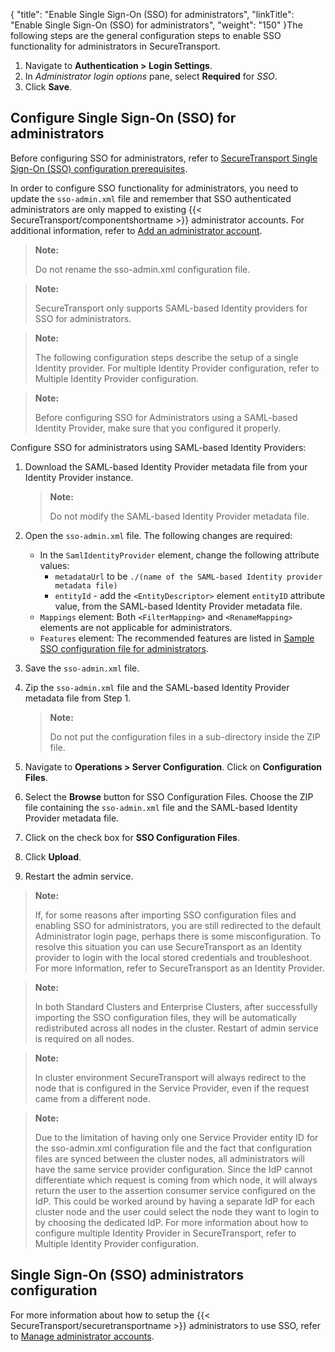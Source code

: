 {
    "title": "Enable Single Sign-On (SSO) for administrators",
    "linkTitle": "Enable Single Sign-On (SSO) for administrators",
    "weight": "150"
}The following steps are the general configuration steps to enable SSO functionality for administrators in SecureTransport.

1.  Navigate to **Authentication > Login Settings**.
2.  In *Administrator login options* pane, select **Required** for *SSO*.
3.  Click **Save**.

## Configure Single Sign-On (SSO) for administrators

Before configuring SSO for administrators, refer to <a href="../c_st_sso_configuration#Configur" class="MCXref xref">SecureTransport Single Sign-On (SSO) configuration prerequisites</a>.

In order to configure SSO functionality for administrators, you need to update the `sso-admin.xml` file and remember that SSO authenticated administrators are only mapped to existing {{< SecureTransport/componentshortname  >}} administrator accounts. For additional information, refer to <a href="../../c_st_advancedaccountadministration/c_st_manageadministratoraccounts/t_st_add_administrator_account" class="MCXref xref">Add an administrator account</a>.

> **Note:**
>
> Do not rename the sso-admin.xml configuration file.

> **Note:**
>
> SecureTransport only supports SAML-based Identity providers for SSO for administrators.

> **Note:**
>
> The following configuration steps describe the setup of a single Identity provider. For multiple Identity Provider configuration, refer to Multiple Identity Provider configuration.

> **Note:**
>
> Before configuring SSO for Administrators using a SAML-based Identity Provider, make sure that you configured it properly.

Configure SSO for administrators using SAML-based Identity Providers:

1.  Download the SAML-based Identity Provider metadata file from your Identity Provider instance.  

    > **Note:**
    >
    > Do not modify the SAML-based Identity Provider metadata file.

2.  Open the `sso-admin.xml` file. The following changes are required:
    -   In the `SamlIdentityProvider` element, change the following attribute values:
        -   `metadataUrl` to be `./(name of the SAML-based Identity provider metadata file)`
        -   `entityId` - add the `<EntityDescriptor>` element `entityID` attribute value, from the SAML-based Identity Provider metadata file.
    -   `Mappings` element: Both `<FilterMapping>` and `<RenameMapping>` elements are not applicable for administrators.
    -   `Features` element: The recommended features are listed in <a href="../../r_st_sample_admin" class="MCXref xref">Sample SSO configuration file for administrators</a>.

3.  Save the `sso-admin.xml` file.

4.  Zip the `sso-admin.xml` file and the SAML-based Identity Provider metadata file from Step 1.  

    > **Note:**
    >
    > Do not put the configuration files in a sub-directory inside the ZIP file.

5.  Navigate to **Operations > Server Configuration**. Click on **Configuration Files**.

6.  Select the **Browse** button for SSO Configuration Files. Choose the ZIP file containing the `sso-admin.xml` file and the SAML-based Identity Provider metadata file.

7.  Click on the check box for **SSO Configuration Files**.

8.  Click **Upload**.

9.  Restart the admin service.

> **Note:**
>
> If, for some reasons after importing SSO configuration files and enabling SSO for administrators, you are still redirected to the default Administrator login page, perhaps there is some misconfiguration. To resolve this situation you can use SecureTransport as an Identity provider to login with the local stored credentials and troubleshoot. For more information, refer to SecureTransport as an Identity Provider.

> **Note:**
>
> In both Standard Clusters and Enterprise Clusters, after successfully importing the SSO configuration files, they will be automatically redistributed across all nodes in the cluster. Restart of admin service is required on all nodes.

> **Note:**
>
> In cluster environment SecureTransport will always redirect to the node that is configured in the Service Provider, even if the request came from a different node.

> **Note:**
>
> Due to the limitation of having only one Service Provider entity ID for the sso-admin.xml configuration file and the fact that configuration files are synced between the cluster nodes, all administrators will have the same service provider configuration. Since the IdP cannot differentiate which request is coming from which node, it will always return the user to the assertion consumer service configured on the IdP.
> This could be worked around by having a separate IdP for each cluster node and the user could select the node they want to login to by choosing the dedicated IdP. For more information about how to configure multiple Identity Provider in SecureTransport, refer to Multiple Identity Provider configuration.

## Single Sign-On (SSO) administrators configuration

For more information about how to setup the {{< SecureTransport/securetransportname  >}} administrators to use SSO, refer to <a href="../../c_st_advancedaccountadministration/c_st_manageadministratoraccounts" class="MCXref xref">Manage administrator accounts</a>.

